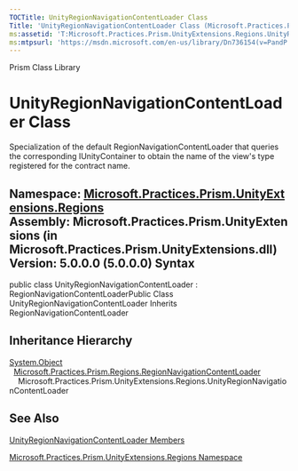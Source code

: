 ```yaml
---
TOCTitle: UnityRegionNavigationContentLoader Class
Title: 'UnityRegionNavigationContentLoader Class (Microsoft.Practices.Prism.UnityExtensions.Regions)'
ms:assetid: 'T:Microsoft.Practices.Prism.UnityExtensions.Regions.UnityRegionNavigationContentLoader'
ms:mtpsurl: 'https://msdn.microsoft.com/en-us/library/Dn736154(v=PandP.50)'
---
```


Prism Class Library

UnityRegionNavigationContentLoader Class
========================================

Specialization of the default RegionNavigationContentLoader that queries the corresponding IUnityContainer to obtain the name of the view's type registered for the contract name.

**Namespace:** [Microsoft.Practices.Prism.UnityExtensions.Regions](https://msdn.microsoft.com/n:microsoft.practices.prism.unityextensions.regions)
**Assembly:** Microsoft.Practices.Prism.UnityExtensions (in Microsoft.Practices.Prism.UnityExtensions.dll) Version: 5.0.0.0 (5.0.0.0)
Syntax
------

<span id="syntaxToggle"></span>public class UnityRegionNavigationContentLoader : RegionNavigationContentLoaderPublic Class UnityRegionNavigationContentLoader Inherits RegionNavigationContentLoader

Inheritance Hierarchy
---------------------

<span id="familyToggle"></span>[System.Object](http://msdn2.microsoft.com/en-us/library/e5kfa45b)
  [Microsoft.Practices.Prism.Regions.RegionNavigationContentLoader](https://msdn.microsoft.com/t:microsoft.practices.prism.regions.regionnavigationcontentloader)
    Microsoft.Practices.Prism.UnityExtensions.Regions.UnityRegionNavigationContentLoader

See Also
--------

<span id="seeAlsoToggle"></span>
[UnityRegionNavigationContentLoader Members](https://msdn.microsoft.com/allmembers.t:microsoft.practices.prism.unityextensions.regions.unityregionnavigationcontentloader)

[Microsoft.Practices.Prism.UnityExtensions.Regions Namespace](https://msdn.microsoft.com/n:microsoft.practices.prism.unityextensions.regions)
